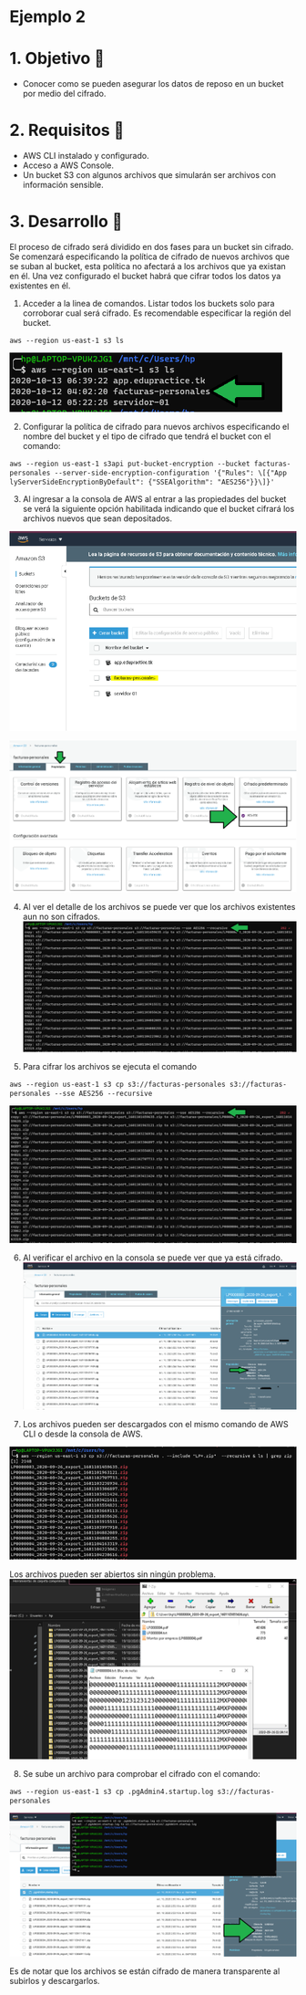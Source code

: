 # Ejemplo 2

# 1. Objetivo 🎯
- Conocer como se pueden asegurar los datos de reposo en un bucket por medio del cifrado.

# 2. Requisitos 📌
- AWS CLI instalado y configurado.
- Acceso a AWS Console.
- Un bucket S3 con algunos archivos que simularán ser archivos con información sensible.

# 3. Desarrollo 📑
El proceso de cifrado será dividido en dos fases para un bucket sin cifrado. Se comenzará especificando la política de cifrado de nuevos archivos que se suban al bucket, esta política no afectará a los archivos que ya existan en él.
Una vez configurado el bucket habrá que cifrar todos los datos ya existentes en él.

1. Acceder a la linea de comandos. Listar todos los buckets solo para corroborar cual será cifrado. Es recomendable especificar la región del bucket.

```ssh
aws --region us-east-1 s3 ls
```
![ej3-list-buckets.png](ej3-list-buckets.png)

2. Configurar la política de cifrado para nuevos archivos especificando el nombre del bucket y el tipo de cifrado que tendrá el bucket con el comando:
```ssh
aws --region us-east-1 s3api put-bucket-encryption --bucket facturas-personales --server-side-encryption-configuration '{"Rules": \[{"App  
lyServerSideEncryptionByDefault": {"SSEAlgorithm": "AES256"}}\]}'
```

3. Al ingresar a la consola de AWS al entrar a las propiedades del bucket se verá la siguiente opción habilitada indicando que el bucket cifrará los archivos nuevos que sean depositados.

![ej2-bucket-facturas-personales.png](ej2-bucket-facturas-personales.png)

![ej2-awsconsole-cifrado.png](ej2-awsconsole-cifrado.png)

4. Al ver el detalle de los archivos se puede ver que los archivos existentes aun no son cifrados.
![ej2-files-ciphered.png](ej2-files-ciphered.png)

5. Para cifrar los archivos se ejecuta el comando

```ssh
aws --region us-east-1 s3 cp s3://facturas-personales s3://facturas-personales --sse AES256 --recursive
```

![ej2-files-ciphered.png](ej2-files-ciphered.png)


6. Al verificar el archivo en la consola se puede ver que ya está cifrado.
![ej2-aws-console-file-cifrado.png](ej2-aws-console-file-cifrado.png)

7. Los archivos pueden ser descargados con el mismo comando de AWS CLI o desde la consola de AWS.

![ej2-list-files.png](ej2-list-files.png)

Los archivos pueden ser abiertos sin ningún problema.
![ej2-files-decrypted.png](ej2-files-decrypted.png)

8. Se sube un archivo para comprobar el cifrado con el comando:
```ssh
aws --region us-east-1 s3 cp .pgAdmin4.startup.log s3://facturas-personales
```

![ej2-upload-file.png](ej2-upload-file.png)


Es de notar que los archivos se están cifrado de manera transparente al subirlos y descargarlos.